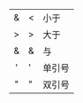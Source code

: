 |  |  |  |
| :---: | :--- | :--- |
| &#38; | &lt; | 小于 |
| &gt; | &gt; | 大于 |
| & | & | 与 |
| ' | ' | 单引号 |
| " | " | 双引号 |



